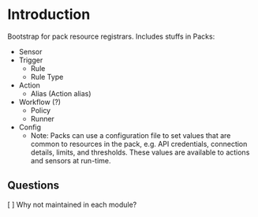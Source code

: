 # Introduction

Bootstrap for pack resource registrars.
Includes stuffs in Packs:

- Sensor
- Trigger
    - Rule
    - Rule Type
- Action
    - Alias (Action alias)
- Workflow (?)
    - Policy
    - Runner
- Config
    - Note: Packs can use a configuration file to set values that are common to resources in the pack, e.g. API credentials, connection details, limits, and thresholds. These values are available to actions and sensors at run-time.

## Questions

[ ] Why not maintained in each module?
